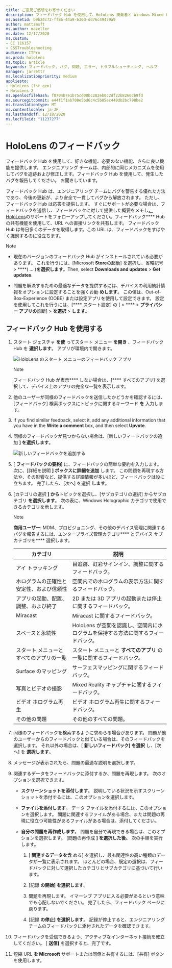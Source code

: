 ```yaml
---
title: ご意見ご感想をお寄せください
description: フィードバック Hub を使用して、HoloLens 開発者と Windows Mixed Reality 開発者向けの操作可能なフィードバックを作成します。
ms.assetid: b9b24c72-ff86-44a9-b30d-dd76c49479a9
author: mattzmsft
ms.author: mazeller
ms.date: 12/17/2020
ms.custom:
- CI 116157
- CSSTroubleshooting
audience: ITPro
ms.prod: hololens
ms.topic: article
keywords: フィードバック, バグ, 問題, エラー, トラブルシューティング, ヘルプ
manager: jarrettr
ms.localizationpriority: medium
appliesto:
- HoloLens (1st gen)
- HoloLens 2
ms.openlocfilehash: f8704b7e1b75cd08bc282eb0c2df22b8266cb9fd
ms.sourcegitcommit: e44f1f1ab708e5bd6c4c5b85ec449db2bc798be2
ms.translationtype: MT
ms.contentlocale: ja-JP
ms.lasthandoff: 12/18/2020
ms.locfileid: "11237277"
---
```

# HoloLens のフィードバック

フィードバック Hub を使用して、好きな機能、必要のない機能、さらに良い機能を提供します。 エンジニアリング チームは、内部的に同じメカニズムを使用してバグを追跡および修正します。フィードバック Hub を使用して、発生したバグを報告してください。 お聞きしています。

フィードバック Hub は、エンジニアリング チームにバグを警告する優れた方法であり、今後の更新が、より安全で一貫してバグから解放されます。 ただし、フィードバック Hub は応答を提供します。 すぐにサポートが必要な場合は、フィードバックを送信し、フィードバックに対して提供した概要をメモし[、HoloLens](https://support.microsoft.com/supportforbusiness/productselection?sapid=e9391227-fa6d-927b-0fff-f96288631b8f)のサポートをフォローアップしてください。フィードバック**** Hub の共有機能を使用して、URL への直接リンクを共有します。 フィードバック Hub は毎日多くのデータを取得します。この URL は、フィードバックをすばやく識別するのに役立ちます。

> [!NOTE]  
>  
> - 現在のバージョンのフィードバック Hub がインストールされている必要があります。 これを行うには、[Microsoft **Store**の起動] を選択し、省略記号  >  ****( ... )**を選択します**。Then, select **Downloads and updates**  >  **Get updates**.  
>  
> - 問題を解決するための最適なデータを提供するには、デバイスの利用統計情報をオプションに設定することを強くお勧 **めします**。 この値は、Out-of-Box-Experience (OOBE) または設定アプリを使用して設定できます。 設定を使用してこれを行うには、[**** スタート設定] の [  >  ****  >  **プライバシー アプリの**診断]  >  **を選択**  >  **します**。

## フィードバック Hub を使用する

1. スタート ジェスチャ **を使** ってスタート メニュー **を開き** 、フィードバック Hub を **選択します**。 アプリが環境内で開きます。

   ![HoloLens のスタート メニューのフィードバック アプリ](./images/hololens2-feedbackhub-tile.png)
   > [!NOTE]  
   > フィードバック Hub が表示**** しない場合は、[**** すべてのアプリ] を選択して、デバイス上のアプリの完全な一覧を表示します。

1. 他のユーザーが同様のフィードバックを送信したかどうかを確認するには、[フィードバック] 検索ボックスにトピックに関するキーワード **を** 入力します。
1. If you find similar feedback, select it, add any additional information that you have in the **Write a comment** box, and then select **Upvote**.
1. 同様のフィードバックが見つからない場合は、[新しいフィードバックの追加 **] を選択します**。

   ![新しいフィードバックを追加する](./images/hololens-feedback-1.png)

1. [ **フィードバックの要約]** に、フィードバックの簡単な要約を入力します。 次に、[詳細を説明 **] ボックスに詳細を追加** します。 この問題を再現する方法や、その影響など、提供する詳細情報が多いほど、フィードバックは役に立ちます。 完了したら、[次へ] を選択 **します**。

1. [カテゴリの選択 **] から**トピックを選択し、[サブカテゴリの選択] からサブカテゴリ **を選択します**。 次の表に、Windows Holographic カテゴリで使用できるカテゴリを示します。

   > [!NOTE]  
   > **商用ユーザー**: MDM、プロビジョニング、その他のデバイス管理に関連するバグを報告するには、エンタープライズ管理カテゴリ**** とデバイス サブカテゴリを**** 選択します。

   |カテゴリ |説明 |
   | --- | --- |
   |アイ トラッキング |目追跡、虹彩サインイン、調整に関するフィードバック。 |
   |ホログラムの正確性と安定性、および信頼性 |空間内でのホログラムの表示方法に関するフィードバック。 |
   |アプリの起動、配置、調整、および終了 |2D または 3D アプリの起動または停止に関するフィードバック。 |
   |Miracast |Miracast に関するフィードバック。 |
   |スペースと永続性 |HoloLens が空間を認識し、空間内にホログラムを保持する方法に関するフィードバック。 |
   |スタート メニューとすべてのアプリの一覧 |スタート メニューと **すべてのアプリ** の一覧に関するフィードバック。 |
   |Surface のマッピング |サーフェスマッピングに関するフィードバック。 |
   |写真とビデオの撮影 |Mixed Reality キャプチャに関するフィードバック。 |
   |ビデオ ホログラム再生 |ビデオ ホログラム再生に関するフィードバック。 |
   |その他の問題 |その他のすべての問題。 |

1. 同様のフィードバックを検索するように求めらる場合があります。 問題が他のユーザーからのフィードバックと似ている場合は、そのフィードバックを選択します。 それ以外の場合は、[ **新しいフィードバック] を選択** し、[次へ] を **選択します**。

1. メッセージが表示されたら、問題の最適な説明を選択します。

1. 関連するデータをフィードバックに添付するか、問題を再現します。 次のオプションを選択できます。

   - **スクリーンショットを添付します**。 説明している状況を示すスクリーンショットを添付するには、このオプションを選択します。
   - **ファイルを添付します**。 データ ファイルを添付するには、このオプションを選択します。 問題に関連するファイルがある場合、または問題の再現に役立つ可能性があるファイルがある場合は、添付してください。
   - **自分の問題を再作成します**。 問題を自分で再現できる場合は、このオプションを選択します。 [問題の再作成 **] を選択した後、** 次の手順を実行します。  

     1. [ **関連するデータを含** める] を選択し、最も関連性の高い種類のデータが一覧に表示されます。 ほとんどの場合、既定の選択は、フィードバックに対して選択したカテゴリとサブカテゴリに基づいて行います。  
     1. [記録 **の開始] を選択します**。

     1. 問題を再現します。 イマーシブ アプリに入る必要があるという意味でも心配しないでください。 完了したら、フィードバック ページに戻ります。
     1. [記録 **の停止] を選択します**。 記録が停止すると、エンジニアリング チームのフィードバックに添付されたデータを確認できます。

1. フィードバックを受信できるよう、アクティブなインターネット接続を確立してください。 [ **送信]** を選択すると、完了です。

1. 短縮 URL **を Microsoft** サポートまたは同僚と共有するには、[共有] ボタンを使用します。